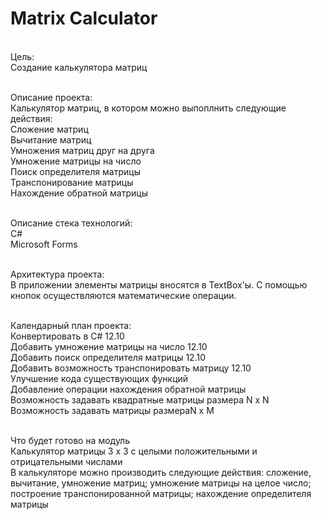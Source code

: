 # Matrix Calculator

<br>Цель:
<br>Создание калькулятора матриц

<br>Описание проекта:
<br>Калькулятор матриц, в котором можно выпоплнить следующие действия:
<br>Сложение матриц
<br>Вычитание матриц
<br>Умножения матриц друг на друга
<br>Умножение матрицы на число
<br>Поиск определителя матрицы
<br>Транспонирование матрицы
<br>Нахождение обратной матрицы

<br>Описание стека технологий:
<br>C#
<br>Microsoft Forms

<br>Архитектура проекта:
<br>В приложении элементы матрицы вносятся в TextBox'ы. С помощью кнопок осуществляются математические операции.

<br>Календарный план проекта:
<br>Конвертировать в C# 12.10
<br>Добавить умножение матрицы на число 12.10
<br>Добавить поиск определителя матрицы  12.10
<br>Добавить возможность транспонировать матрицу  12.10
<br>Улучшение кода существующих функций
<br>Добавление операции нахождения обратной матрицы
<br>Возможность задавать квадратные матрицы размера N x N
<br>Возможность задавать матрицы размераN x M

<br>Что будет готово на модуль
<br>Калькулятор матрицы 3 x 3 с целыми положительными и отрицательными числами
<br>В калькуляторе можно производить следующие действия: сложение, вычитание, умножение матриц; умножение матрицы на целое число; построение транспонированной матрицы; нахождение определителя матрицы
